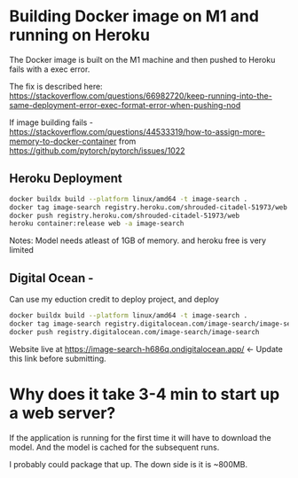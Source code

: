 # Building Docker image on M1 and running on Heroku
The Docker image is built on the M1 machine and then pushed to Heroku fails with a exec error. 

The fix is described here: https://stackoverflow.com/questions/66982720/keep-running-into-the-same-deployment-error-exec-format-error-when-pushing-nod 

If image building fails - https://stackoverflow.com/questions/44533319/how-to-assign-more-memory-to-docker-container from https://github.com/pytorch/pytorch/issues/1022


## Heroku Deployment
```sh
docker buildx build --platform linux/amd64 -t image-search .
docker tag image-search registry.heroku.com/shrouded-citadel-51973/web
docker push registry.heroku.com/shrouded-citadel-51973/web
heroku container:release web -a image-search
```
Notes: Model needs atleast of 1GB of memory. and heroku free is very limited

## Digital Ocean - 
Can use my eduction credit to deploy project, and deploy 
```sh
docker buildx build --platform linux/amd64 -t image-search .
docker tag image-search registry.digitalocean.com/image-search/image-search
docker push registry.digitalocean.com/image-search/image-search
```
Website live at https://image-search-h686q.ondigitalocean.app/ <- Update this link before submitting.



# Why does it take 3-4 min to start up a web server?
If the application is running for the first time it will have to download the model. And the model is cached for the subsequent runs.

I probably could package that up. The down side is it is ~800MB.
